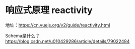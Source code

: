 # 响应式原理 reactivity

地址：https://cn.vuejs.org/v2/guide/reactivity.html

Schema是什么？https://blog.csdn.net/u010429286/article/details/79022484